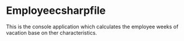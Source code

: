 # Employeecsharpfile
This is the console application which calculates the employee weeks of vacation base on ther characteristics.
